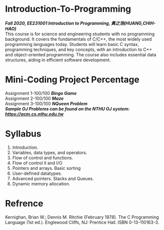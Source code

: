 # Introduction-To-Programming<br/>
***Fall 2020, EE231001 Introduction to Programming, 黃之浩(HUANG,CHIH-HAO)***<br/>
This course is for science and engineering students with no programming background. It covers the fundamentals of C/C++, the most widely used programming languages today. Students will learn basic C syntax, programming techniques, and key concepts, with an introduction to C++ and object-oriented programming. The course also includes essential data structures, aiding in efficient software development.

# Mini-Coding Project Percentage
Assignment 1-100/100 ***Bingo Game***<br/>
Assignment 2-100/100 ***Maze***<br/>
Assignment 3-100/100 ***NQueen Problem***<br/>
***Sample OJ Problems can be found on the NTHU OJ system: https://acm.cs.nthu.edu.tw***

# Syllabus
1. Introduction.
2. Variables, data types, and operators.
3. Flow of control and functions.
4. Flow of control II and I/O
5. Pointers and arrays. Basic sorting
6. User-defined datatypes.
7. Advanced pointers. Stacks and Queues.
8. Dynamic memory allocation.

# Refrence
Kernighan, Brian W.; Dennis M. Ritchie (February 1978). The C Programming
Language (1st ed.).
Englewood Cliffs, NJ: Prentice Hall. ISBN 0-13-110163-3.
